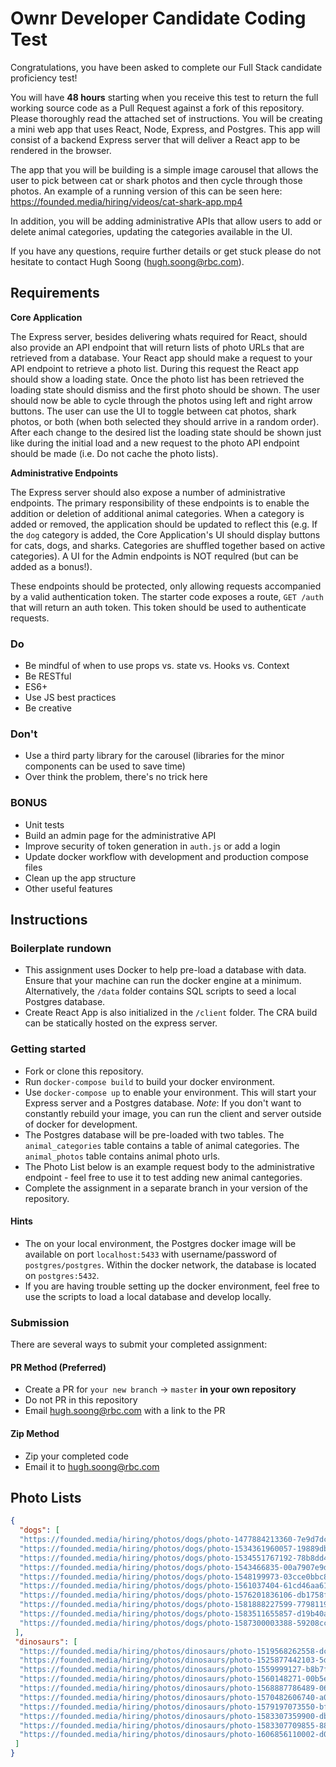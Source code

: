 # Ownr Developer Candidate Coding Test

Congratulations, you have been asked to complete our Full Stack candidate proficiency test! 

You will have **48 hours** starting when you receive this test to return the full working source code as a Pull Request against a fork of this repository. Please thoroughly read the attached set of instructions. You will be creating a mini web app that uses React, Node, Express, and Postgres. This app will consist of a backend Express server that will deliver a React app to be rendered in the browser. 

The app that you will be building is a simple image carousel that allows the user to pick between cat or shark photos and then cycle through those photos. An example of a running version of this can be seen here:
https://founded.media/hiring/videos/cat-shark-app.mp4

In addition, you will be adding administrative APIs that allow users to add or delete animal categories, updating the categories available in the UI. 

If you have any questions, require further details or get stuck please do not hesitate to contact Hugh Soong (hugh.soong@rbc.com).

## Requirements

**Core Application**

The Express server, besides delivering whats required for React, should also provide an API endpoint that will return lists of photo URLs that are retrieved from a database. Your React app should make a request to your API endpoint to retrieve a photo list. During this request the React app should show a loading state. Once the photo list has been retrieved the loading state should dismiss and the first photo should be shown. The user should now be able to cycle through the photos using left and right arrow buttons. The user can use the UI to toggle between cat photos, shark photos, or both (when both selected they should arrive in a random order). After each change to the desired list the loading state should be shown just like during the initial load and a new request to the photo API endpoint should be made (i.e. Do not cache the photo lists).

**Administrative Endpoints**

The Express server should also expose a number of administrative endpoints. The primary responsibility of these endpoints is to enable the addition or deletion of additional animal categories. When a category is added or removed, the application should be updated to reflect this (e.g. If the `dog` category is added, the Core Application's UI should display buttons for cats, dogs, and sharks. Categories are shuffled together based on active categories). A UI for the Admin endpoints is NOT requlred (but can be added as a bonus!). 

These endpoints should be protected, only allowing requests accompanied by a valid authentication token. The starter code exposes a route, `GET /auth` that will return an auth token. This token should be used to authenticate requests. 

### Do

- Be mindful of when to use props vs. state vs. Hooks vs. Context
- Be RESTful
- ES6+
- Use JS best practices
- Be creative

### Don't

- Use a third party library for the carousel (libraries for the minor components can be used to save time)
- Over think the problem, there's no trick here

### BONUS

- Unit tests
- Build an admin page for the administrative API
- Improve security of token generation in `auth.js` or add a login
- Update docker workflow with development and production compose files
- Clean up the app structure
- Other useful features

## Instructions

### Boilerplate rundown
- This assignment uses Docker to help pre-load a database with data. Ensure that your machine can run the docker engine at a minimum. Alternatively, the `/data` folder contains SQL scripts to seed a local Postgres database.  
- Create React App is also initialized in the `/client` folder. The CRA build can be statically hosted on the express server. 

### Getting started

- Fork or clone this repository.
- Run `docker-compose build` to build your docker environment.
- Use `docker-compose up` to enable your environment. This will start your Express server and a Postgres database. *Note*: If you don't want to constantly rebuild your image, you can run the client and server outside of docker for development. 
- The Postgres database will be pre-loaded with two tables. The `animal_categories` table contains a table of animal categories. The `animal_photos` table contains animal photo urls.
- The Photo List below is an example request body to the administrative endpoint - feel free to use it to test adding new animal cantegories. 
- Complete the assignment in a separate branch in your version of the repository.

#### Hints
- The on your local environment, the Postgres docker image will be available on port `localhost:5433` with username/password of `postgres/postgres`. Within the docker network, the database is located on `postgres:5432`. 
- If you are having trouble setting up the docker environment, feel free to use the scripts to load a local database and develop locally. 

### Submission
There are several ways to submit your completed assignment:

#### PR Method (Preferred)
- Create a PR for `your new branch` -> `master` **in your own repository**
- Do not PR in this repository
- Email hugh.soong@rbc.com with a link to the PR

#### Zip Method
- Zip your completed code
- Email it to hugh.soong@rbc.com

## Photo Lists

```json
{ 
  "dogs": [
  "https://founded.media/hiring/photos/dogs/photo-1477884213360-7e9d7dcc1e48.jpeg",
  "https://founded.media/hiring/photos/dogs/photo-1534361960057-19889db9621e.jpeg",
  "https://founded.media/hiring/photos/dogs/photo-1534551767192-78b8dd45b51b.jpeg",
  "https://founded.media/hiring/photos/dogs/photo-1543466835-00a7907e9de1.jpeg",
  "https://founded.media/hiring/photos/dogs/photo-1548199973-03cce0bbc87b.jpeg",
  "https://founded.media/hiring/photos/dogs/photo-1561037404-61cd46aa615b.jpeg",
  "https://founded.media/hiring/photos/dogs/photo-1576201836106-db1758fd1c97.jpeg",
  "https://founded.media/hiring/photos/dogs/photo-1581888227599-779811939961.jpeg",
  "https://founded.media/hiring/photos/dogs/photo-1583511655857-d19b40a7a54e.jpeg",
  "https://founded.media/hiring/photos/dogs/photo-1587300003388-59208cc962cb.jpeg",
 ],
 "dinosaurs": [
  "https://founded.media/hiring/photos/dinosaurs/photo-1519568262558-dc4b87dd85ca.jpeg",
  "https://founded.media/hiring/photos/dinosaurs/photo-1525877442103-5ddb2089b2bb.jpeg",
  "https://founded.media/hiring/photos/dinosaurs/photo-1559999127-b8b7f927dab8.jpeg",
  "https://founded.media/hiring/photos/dinosaurs/photo-1560148271-00b5e5850812.jpeg",
  "https://founded.media/hiring/photos/dinosaurs/photo-1568887786489-0662e7f51aab.jpeg",
  "https://founded.media/hiring/photos/dinosaurs/photo-1570482606740-a0b0baa0e58d.jpeg",
  "https://founded.media/hiring/photos/dinosaurs/photo-1579197073550-bf44b469a6fe.jpeg",
  "https://founded.media/hiring/photos/dinosaurs/photo-1583307359900-dbefeb18e3cc.jpeg",
  "https://founded.media/hiring/photos/dinosaurs/photo-1583307709855-88a955597645.jpeg",
  "https://founded.media/hiring/photos/dinosaurs/photo-1606856110002-d0991ce78250.jpeg"
 ]
}
```

